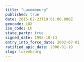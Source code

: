 ```yaml
---
title: "Luxembourg"
published: true
date: 2015-02-23T19:01:00.000Z
geocode: LUX
iso_code: LU
state_party: true
signed_date: 1998-10-13
entry_into_force_date: 2002-07-01
ratified_apic_date: 2006-01-19
slug: luxembourg
---
```

